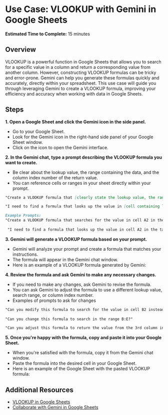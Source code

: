 # Use Case: VLOOKUP with Gemini in Google Sheets

**Estimated Time to Complete:** 15 minutes

## Overview

VLOOKUP is a powerful function in Google Sheets that allows you to search for a specific value in a column and return a corresponding value from another column. However, constructing VLOOKUP formulas can be tricky and error-prone. Gemini can help you generate these formulas quickly and accurately, directly within your spreadsheet. This use case will guide you through leveraging Gemini to create a VLOOKUP formula, improving your efficiency and accuracy when working with data in Google Sheets.

## Steps

**1. Open a Google Sheet and click the Gemini icon in the side panel.**
* Go to your Google Sheet.
* Look for the Gemini icon in the right-hand side panel of your Google Sheet window.
* Click on the icon to open the Gemini interface.

**2. In the Gemini chat, type a prompt describing the VLOOKUP formula you want to create.**
* Be clear about the lookup value, the range containing the data, and the column index number of the return value.
* You can reference cells or ranges in your sheet directly within your prompt.
```markdown 
"Create a VLOOKUP formula that [clearly state the lookup value, the range containing the data, and the column index number of the return value]."

"I need to find a formula that looks up the value in [cell containing lookup value] in the table [range containing data]. When it finds a match, I want it to return the value from the [column number] column of the table."
```
```markdown
Example Prompts:
"Create a VLOOKUP formula that searches for the value in cell A2 in the range A:D and returns the corresponding value from the 4th column."
 
 "I need to find a formula that looks up the value in cell A2 in the table from column A to D. When it finds a match, I want it to return the value from the 4th column over."
 ```

**3. Gemini will generate a VLOOKUP formula based on your prompt.**
* Gemini will analyze your prompt and create a formula that matches your instructions.
* The formula will appear in the Gemini chat window.
* Here is an example of a VLOOKUP formula generated by Gemini:


**4. Review the formula and ask Gemini to make any necessary changes.**
* If you need to make any changes, ask Gemini to revise the formula.
* You can ask Gemini to adjust the formula to use a different lookup value, search range, or column index number.
* Examples of prompts to ask for changes

```markdown
"Can you modify this formula to search for the value in cell B2 instead?"
    
"Can you change this formula to search in the range B:E?"

"Can you adjust this formula to return the value from the 3rd column instead?"
```

**5. Once you're happy with the formula, copy and paste it into your Google Sheet.**
* When you're satisfied with the formula, copy it from the Gemini chat window.
* Paste the formula into the desired cell in your Google Sheet.
* Here is an example of the Google Sheet with the pasted VLOOKUP formula:

## Additional Resources

* [VLOOKUP in Google Sheets](https://support.google.com/docs/answer/3093318?hl=en)
* [Collaborate with Gemini in Google Sheets](https://support.google.com/docs/answer/14218565?hl=en)
